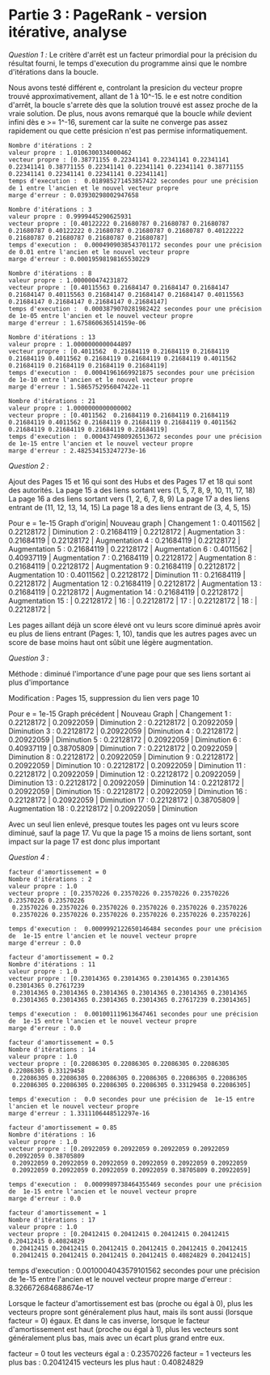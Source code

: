 # Partie 3 : PageRank - version itérative, analyse
*Question 1 :*
Le critère d'arrêt est un facteur primordial pour la précision du résultat fourni, le temps d'execution du programme ainsi que le nombre d'itérations dans la boucle.

Nous avons testé différent e, controlant la presicion du vecteur propre trouvé approximativement, allant de 1 à 10^-15. le e est notre condition d'arrêt, la boucle s'arrete dès que la solution trouvé est assez proche de la vraie solution. De plus, nous avons remarqué que la boucle *while* devient infini dès e >= 1^-16, surement car la suite ne converge pas assez rapidement ou que cette présicion n'est pas permise informatiquement.
```
Nombre d'itérations : 2
valeur propre : 1.0106300334000462
vecteur propre : [0.38771155 0.22341141 0.22341141 0.22341141 0.22341141 0.38771155 0.22341141 0.22341141 0.22341141 0.38771155 0.22341141 0.22341141 0.22341141 0.22341141]
temps d'execution :  0.018985271453857422 secondes pour une précision de 1 entre l'ancien et le nouvel vecteur propre
marge d'erreur : 0.03930298002947658

Nombre d'itérations : 3
valeur propre : 0.9999445290625931
vecteur propre : [0.40122222 0.21680787 0.21680787 0.21680787 0.21680787 0.40122222 0.21680787 0.21680787 0.21680787 0.40122222 0.21680787 0.21680787 0.21680787 0.21680787]
temps d'execution :  0.0004909038543701172 secondes pour une précision de 0.01 entre l'ancien et le nouvel vecteur propre
marge d'erreur : 0.00019598198165530229

Nombre d'itérations : 8
valeur propre : 1.000000474231872
vecteur propre : [0.40115563 0.21684147 0.21684147 0.21684147 0.21684147 0.40115563 0.21684147 0.21684147 0.21684147 0.40115563 0.21684147 0.21684147 0.21684147 0.21684147]
temps d'execution :  0.0003879070281982422 secondes pour une précision de 1e-05 entre l'ancien et le nouvel vecteur propre
marge d'erreur : 1.675860636514159e-06

Nombre d'itérations : 13
valeur propre : 1.0000000000044897
vecteur propre : [0.4011562  0.21684119 0.21684119 0.21684119 0.21684119 0.4011562 0.21684119 0.21684119 0.21684119 0.4011562  0.21684119 0.21684119 0.21684119 0.21684119]
temps d'execution :  0.00041961669921875 secondes pour une précision de 1e-10 entre l'ancien et le nouvel vecteur propre
marge d'erreur : 1.5865752956047422e-11

Nombre d'itérations : 21
valeur propre : 1.0000000000000002
vecteur propre : [0.4011562  0.21684119 0.21684119 0.21684119 0.21684119 0.4011562 0.21684119 0.21684119 0.21684119 0.4011562  0.21684119 0.21684119 0.21684119 0.21684119]
temps d'execution :  0.0004374980926513672 secondes pour une précision de 1e-15 entre l'ancien et le nouvel vecteur propre
marge d'erreur : 2.482534153247273e-16

```

*Question 2 :*

Ajout des Pages 15 et 16 qui sont des Hubs et des Pages 17 et 18 qui sont des autorités.
La page 15 a des liens sortant vers (1, 5, 7, 8, 9, 10, 11, 17, 18)
La page 16 a des liens sortant vers (1, 2, 6, 7, 8, 9)
La page 17 a des liens entrant de (11, 12, 13, 14, 15)
La page 18 a des liens entrant de (3, 4, 5, 15)

Pour e = 1e-15
        Graph d'origin|  Nouveau graph |  Changement
    1  : 0.4011562    |  0.22128172    |  Diminution
    2  : 0.21684119   |  0.22128172    |  Augmentation
    3  : 0.21684119   |  0.22128172    |  Augmentation
    4  : 0.21684119   |  0.22128172    |  Augmentation
    5  : 0.21684119   |  0.22128172    |  Augmentation
    6  : 0.4011562    |  0.40937119    |  Augmentation
    7  : 0.21684119   |  0.22128172    |  Augmentation
    8  : 0.21684119   |  0.22128172    |  Augmentation
    9  : 0.21684119   |  0.22128172    |  Augmentation
    10 : 0.4011562    |  0.22128172    |  Diminution
    11 : 0.21684119   |  0.22128172    |  Augmentation
    12 : 0.21684119   |  0.22128172    |  Augmentation
    13 : 0.21684119   |  0.22128172    |  Augmentation
    14 : 0.21684119   |  0.22128172    |  Augmentation
    15 :              |  0.22128172    |
    16 :              |  0.22128172    |
    17 :              |  0.22128172    |
    18 :              |  0.22128172    |

Les pages aillant déjà un score élevé ont vu leurs score diminué après avoir eu plus de liens entrant (Pages: 1, 10), tandis que les autres pages avec un score de base moins haut ont sûbit une légère augmentation.

*Question 3 :*

Méthode : diminué l'importance d'une page pour que ses liens sortant ai plus d'importance

Modification : Pages 15, suppression du lien vers page 10

Pour e = 1e-15
     Graph précédent  |  Nouveau Graph |  Changement
    1  : 0.22128172   | 0.20922059     |  Diminution
    2  : 0.22128172   | 0.20922059     |  Diminution
    3  : 0.22128172   | 0.20922059     |  Diminution
    4  : 0.22128172   | 0.20922059     |  Diminution
    5  : 0.22128172   | 0.20922059     |  Diminution
    6  : 0.40937119   | 0.38705809     |  Diminution
    7  : 0.22128172   | 0.20922059     |  Diminution
    8  : 0.22128172   | 0.20922059     |  Diminution
    9  : 0.22128172   | 0.20922059     |  Diminution
    10 : 0.22128172   | 0.20922059     |  Diminution
    11 : 0.22128172   | 0.20922059     |  Diminution
    12 : 0.22128172   | 0.20922059     |  Diminution
    13 : 0.22128172   | 0.20922059     |  Diminution
    14 : 0.22128172   | 0.20922059     |  Diminution
    15 : 0.22128172   | 0.20922059     |  Diminution
    16 : 0.22128172   | 0.20922059     |  Diminution
    17 : 0.22128172   | 0.38705809     |  Augmentation
    18 : 0.22128172   | 0.20922059     |  Diminution

Avec un seul lien enlevé, presque toutes les pages ont vu leurs score diminué, sauf la page 17. Vu que la page 15 a moins de liens sortant, sont impact sur la page 17 est donc plus important 

*Question 4 :*

```
facteur d'amortissement = 0
Nombre d'itérations : 2
valeur propre : 1.0
vecteur propre : [0.23570226 0.23570226 0.23570226 0.23570226 0.23570226 0.23570226
 0.23570226 0.23570226 0.23570226 0.23570226 0.23570226 0.23570226
 0.23570226 0.23570226 0.23570226 0.23570226 0.23570226 0.23570226]

temps d'execution :  0.0009992122650146484 secondes pour une précision de  1e-15 entre l'ancien et le nouvel vecteur propre
marge d'erreur : 0.0

facteur d'amortissement = 0.2
Nombre d'itérations : 11
valeur propre : 1.0
vecteur propre : [0.23014365 0.23014365 0.23014365 0.23014365 0.23014365 0.27617239
 0.23014365 0.23014365 0.23014365 0.23014365 0.23014365 0.23014365
 0.23014365 0.23014365 0.23014365 0.23014365 0.27617239 0.23014365]

temps d'execution :  0.001001119613647461 secondes pour une précision de  1e-15 entre l'ancien et le nouvel vecteur propre
marge d'erreur : 0.0

facteur d'amortissement = 0.5
Nombre d'itérations : 14
valeur propre : 1.0
vecteur propre : [0.22086305 0.22086305 0.22086305 0.22086305 0.22086305 0.33129458
 0.22086305 0.22086305 0.22086305 0.22086305 0.22086305 0.22086305
 0.22086305 0.22086305 0.22086305 0.22086305 0.33129458 0.22086305]

temps d'execution :  0.0 secondes pour une précision de  1e-15 entre l'ancien et le nouvel vecteur propre
marge d'erreur : 1.3311106448512297e-16

facteur d'amortissement = 0.85
Nombre d'itérations : 16
valeur propre : 1.0
vecteur propre : [0.20922059 0.20922059 0.20922059 0.20922059 0.20922059 0.38705809
 0.20922059 0.20922059 0.20922059 0.20922059 0.20922059 0.20922059
 0.20922059 0.20922059 0.20922059 0.20922059 0.38705809 0.20922059]

temps d'execution :  0.0009989738464355469 secondes pour une précision de  1e-15 entre l'ancien et le nouvel vecteur propre
marge d'erreur : 0.0

facteur d'amortissement = 1
Nombre d'itérations : 17
valeur propre : 1.0
vecteur propre : [0.20412415 0.20412415 0.20412415 0.20412415 0.20412415 0.40824829
 0.20412415 0.20412415 0.20412415 0.20412415 0.20412415 0.20412415
 0.20412415 0.20412415 0.20412415 0.20412415 0.40824829 0.20412415]
```

temps d'execution :  0.0010004043579101562 secondes pour une précision de  1e-15 entre l'ancien et le nouvel vecteur propre
marge d'erreur : 8.326672684688674e-17


Lorsque le facteur d'amortissement est bas (proche ou égal à 0), plus les vecteurs propre sont généralement plus haut, mais ils sont aussi (lorsque facteur = 0) égaux.
Et dans le cas inverse, lorsque le facteur d'amortissement est haut (proche ou égal à 1), plus les vecteurs sont généralement plus bas, mais avec un écart plus grand entre eux.

facteur = 0
tout les vecteurs égal a : 0.23570226
facteur = 1
vecteurs les plus bas : 0.20412415
vecteurs les plus haut : 0.40824829